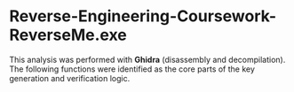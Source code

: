 # Reverse-Engineering-Coursework-ReverseMe.exe
This analysis was performed with **Ghidra** (disassembly and decompilation). The following functions were identified as the core parts of the key generation and verification logic.
